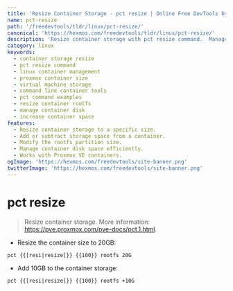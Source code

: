 ```yaml
---
title: 'Resize Container Storage - pct resize | Online Free DevTools by Hexmos'
name: pct-resize
path: '/freedevtools/tldr/linux/pct-resize/'
canonical: 'https://hexmos.com/freedevtools/tldr/linux/pct-resize/'
description: 'Resize container storage with pct resize command.  Manage container disk space easily and efficiently using this powerful command-line tool. Free online tool, no registration required.'
category: linux
keywords:
  - container storage resize
  - pct resize command
  - linux container management
  - proxmox container size
  - virtual machine storage
  - command line container tools
  - pct command examples
  - resize container rootfs
  - manage container disk
  - increase container space
features:
  - Resize container storage to a specific size.
  - Add or subtract storage space from a container.
  - Modify the rootfs partition size.
  - Manage container disk space efficiently.
  - Works with Proxmox VE containers.
ogImage: 'https://hexmos.com/freedevtools/site-banner.png'
twitterImage: 'https://hexmos.com/freedevtools/site-banner.png'
---
```


# pct resize

> Resize container storage.
> More information: <https://pve.proxmox.com/pve-docs/pct.1.html>.

- Resize the container size to 20GB:

`pct {{[resi|resize]}} {{100}} rootfs 20G`

- Add 10GB to the container storage:

`pct {{[resi|resize]}} {{100}} rootfs +10G`
